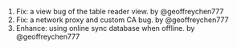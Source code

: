 1. Fix: a view bug of the table reader view. by @geoffreychen777
2. Fix: a network proxy and custom CA bug. by @geoffreychen777
3. Enhance: using online sync database when offline. by @geoffreychen777
